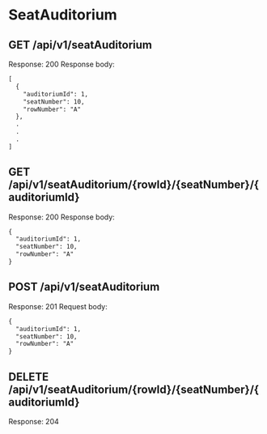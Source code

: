 # SeatAuditorium
## GET /api/v1/seatAuditorium
Response: 200
Response body:
```markdown
[
  {
    "auditoriumId": 1,
    "seatNumber": 10,
    "rowNumber": "A"
  },
  .
  .
  .
]
```
## GET /api/v1/seatAuditorium/{rowId}/{seatNumber}/{auditoriumId}
Response: 200
Response body:
```markdown
{
  "auditoriumId": 1,
  "seatNumber": 10,
  "rowNumber": "A"
}
```
## POST /api/v1/seatAuditorium
Response: 201
Request body:
```markdown
{
  "auditoriumId": 1,
  "seatNumber": 10,
  "rowNumber": "A"
}
```
## DELETE /api/v1/seatAuditorium/{rowId}/{seatNumber}/{auditoriumId}
Response: 204
